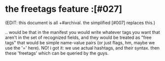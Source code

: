 # the freetags feature :[#027]

(EDIT: this document is all +#archival. the simplified [#007] replaces this.)


.. would be that in the manifest you would write whatever tags you want
that aren't in the set of recognized fields, and they would be treated as
"free tags" that would be simple name-value pairs (or just flags, hm, maybe
we use the '=' here). NO! i got it: we use actual hashtags, and their syntax.
then these 'freetags' which can be queried by the guys.
